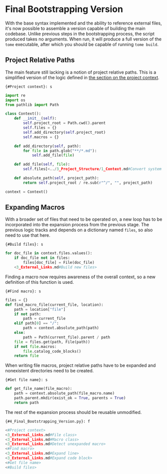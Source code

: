 # Final Bootstrapping Version

With the base syntax implemented and the ability to reference external files, it's now possible to assemble a version capable of building the main codebase. Unlike previous steps in the bootstrapping process, the script produced takes no arguments. When run, it will produce a full version of the `tome` executable, after which you should be capable of running `tome build`.

## Project Relative Paths

The main feature still lacking is a notion of project relative paths. This is a simplified version of the logic defined in [the section on the project context](/3_Project_Structure/1_Context.md).

`{#Project context}: s`
```python
import re
import os
from pathlib import Path

class Context():
    def __init__(self):
        self.project_root = Path.cwd().parent
        self.files = {}
        self.add_directory(self.project_root)
        self.macros = {}

    def add_directory(self, path):
        for file in path.glob("**/*.md"):
            self.add_file(file)

    def add_file(self, file):
        self.files[<../3_Project_Structure/1_Context.md#Convert system path to project path>] = file.absolute()

    def absolute_path(self, project_path):
        return self.project_root / re.sub(r"^/", "", project_path)

context = Context()
```

## Expanding Macros

With a broader set of files that need to be operated on, a new loop has to be incorporated into the expansion process from the previous stage. The previous logic tracks and depends on a dictionary named `files`, so also need to use that here.

`{#Build files}: s`
```python
for doc_file in context.files.values():
    if doc_file not in files:
        files[doc_file] = File(doc_file)
    <3_External_Links.md#Build new files>
```

Finding a macro now requires awareness of the overall context, so a new definition of this function is used.

`{#Find macro}: s`
```python
files = {}
def find_macro_file(current_file, location):
    path = location["file"]
    if not path:
        path = current_file
    elif path[0] == "/":
        path = context.absolute_path(path)
    else:
        path = Path(current_file).parent / path
    file = files.get(path, File(path))
    if not file.macros:
        file.catalog_code_blocks()
    return file
```

When writing file macros, project relative paths have to be expanded and nonexistent directories need to be created.

`{#Get file name}: s`
```python
def get_file_name(file_macro):
    path = context.absolute_path(file_macro.name)
    path.parent.mkdir(exist_ok = True, parents = True)
    return path
```

The rest of the expansion process should be reusable unmodified.

`{#4_Final_Bootstrapping_Version.py}: f`
```python
<#Project context>
<3_External_Links.md#File class>
<3_External_Links.md#Macro class>
<3_External_Links.md#Detect unexpanded macro>
<#Find macro>
<3_External_Links.md#Expand line>
<3_External_Links.md#Expand code block>
<#Get file name>
<#Build files>
```
